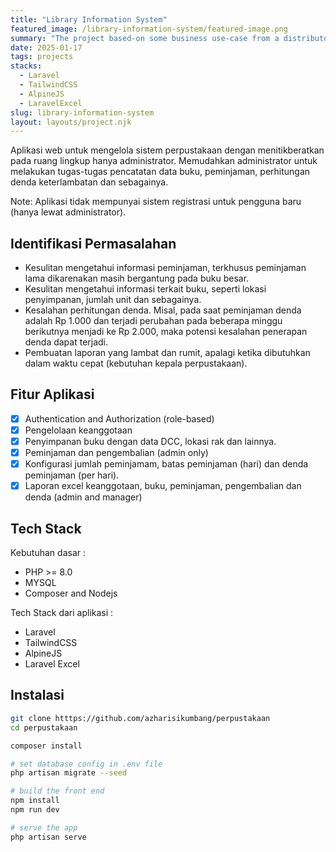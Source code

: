 ```yaml
---
title: "Library Information System"
featured_image: /library-information-system/featured-image.png
summary: "The project based-on some business use-case from a distributor for seeds and fertilizers company. We covered three main cases, they are manage stocks on multi warehouses (isolated), to track sales canvasses activity and syncronize moving-stock accross warehouses."
date: 2025-01-17
tags: projects
stacks:
  - Laravel
  - TailwindCSS
  - AlpineJS
  - LaravelExcel
slug: library-information-system
layout: layouts/project.njk
---
```


Aplikasi web untuk mengelola sistem perpustakaan dengan menitikberatkan pada ruang lingkup hanya administrator. Memudahkan administrator untuk melakukan tugas-tugas pencatatan data buku, peminjaman, perhitungan denda keterlambatan dan sebagainya. 

Note: Aplikasi tidak mempunyai sistem registrasi untuk pengguna baru (hanya lewat administrator).

## Identifikasi Permasalahan

- Kesulitan mengetahui informasi peminjaman, terkhusus peminjaman lama dikarenakan masih bergantung pada buku besar.
- Kesulitan mengetahui informasi terkait buku, seperti lokasi penyimpanan, jumlah unit dan sebagainya.
- Kesalahan perhitungan denda. Misal, pada saat peminjaman denda adalah Rp 1.000 dan terjadi perubahan pada beberapa minggu berikutnya menjadi ke Rp 2.000, maka potensi kesalahan penerapan denda dapat terjadi.
- Pembuatan laporan yang lambat dan rumit, apalagi ketika dibutuhkan dalam waktu cepat (kebutuhan kepala perpustakaan).

## Fitur Aplikasi
- [x] Authentication and Authorization (role-based)
- [x] Pengelolaan keanggotaan
- [x] Penyimpanan buku dengan data DCC, lokasi rak dan lainnya.
- [x] Peminjaman dan pengembalian (admin only)
- [x] Konfigurasi jumlah peminjamam, batas peminjaman (hari) dan denda peminjaman (per hari).
- [x] Laporan excel keanggotaan, buku, peminjaman, pengembalian dan denda (admin and manager)

## Tech Stack

Kebutuhan dasar :
- PHP >= 8.0
- MYSQL
- Composer and Nodejs

Tech Stack dari aplikasi :
- Laravel
- TailwindCSS 
- AlpineJS
- Laravel Excel

## Instalasi

```bash
git clone htttps://github.com/azharisikumbang/perpustakaan
cd perpustakaan

composer install 

# set database config in .env file
php artisan migrate --seed

# build the front end
npm install 
npm run dev

# serve the app
php artisan serve

```


